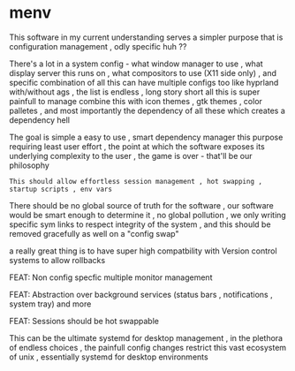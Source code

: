 # menv

This software in my current understanding serves a simpler purpose that is configuration management , odly specific huh ??

There's a lot in a system config - what window manager to use , what display server this runs on , what compositors to use (X11 side only) , and specific combination of all this can have multiple configs too like hyprland with/without ags , the list is endless , long story short all this is super painfull to manage combine this with icon themes , gtk themes , color palletes , and most importantly the dependency of all these which creates a dependency hell 

The goal is simple a easy to use , smart dependency manager this purpose requiring least user effort , the point at which the software exposes its underlying complexity to the user , the game is over - that'll be our philosophy 

    This should allow effortless session management , hot swapping , startup scripts , env vars 

There should be no global source of truth for the software , our software would be smart enough to determine it , no global pollution , we only writing specific sym links to respect integrity of the system , and this should be removed gracefully as well on a "config swap"

a really great thing is to have super high compatbility with Version control systems to allow rollbacks 

FEAT: Non config specfic multiple monitor management 

FEAT: Abstraction over background services (status bars , notifications , system tray) and more 

FEAT: Sessions should be hot swappable

This can be the ultimate systemd for desktop management , in the plethora of endless choices , the painfull config changes restrict this vast ecosystem of unix , essentially systemd for desktop environments
